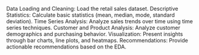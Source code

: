  Data Loading and Cleaning: Load the retail sales dataset.
 Descriptive Statistics: Calculate basic statistics (mean, median, mode, standard deviation).
 Time Series Analysis: Analyze sales trends over time using time series techniques.
 Customer and Product Analysis: Analyze customer demographics and purchasing behavior.
 Visualization: Present insights through bar charts, line plots, and heatmaps.
 Recommendations: Provide actionable recommendations based on the EDA.
